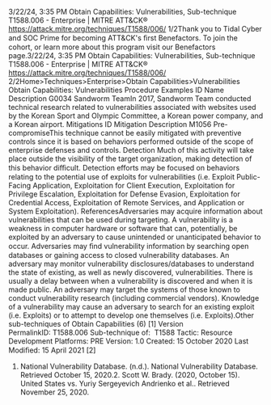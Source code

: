 3/22/24, 3:35 PM Obtain Capabilities: Vulnerabilities, Sub-technique T1588.006 - Enterprise | MITRE ATT&CK®
https://attack.mitre.org/techniques/T1588/006/ 1/2Thank you to Tidal Cyber and SOC Prime for becoming ATT&CK's ﬁrst Benefactors. To join the cohort, or learn more about this program visit our
Benefactors page.3/22/24, 3:35 PM Obtain Capabilities: Vulnerabilities, Sub-technique T1588.006 - Enterprise | MITRE ATT&CK®
https://attack.mitre.org/techniques/T1588/006/ 2/2Home>Techniques>Enterprise>Obtain Capabilities>Vulnerabilities
Obtain Capabilities: Vulnerabilities
Procedure Examples
ID Name Description
G0034 Sandworm
TeamIn 2017, Sandworm Team conducted technical research related to vulnerabilities associated with websites
used by the Korean Sport and Olympic Committee, a Korean power company, and a Korean airport.
Mitigations
ID Mitigation Description
M1056 Pre-
compromiseThis technique cannot be easily mitigated with preventive controls since it is based on behaviors performed
outside of the scope of enterprise defenses and controls.
Detection
Much of this activity will take place outside the visibility of the target organization, making detection of this behavior diﬃcult. Detection
efforts may be focused on behaviors relating to the potential use of exploits for vulnerabilities (i.e. Exploit Public-Facing Application,
Exploitation for Client Execution, Exploitation for Privilege Escalation, Exploitation for Defense Evasion, Exploitation for Credential Access,
Exploitation of Remote Services, and Application or System Exploitation).
ReferencesAdversaries may acquire information about vulnerabilities that can be used during targeting. A vulnerability is a weakness in computer
hardware or software that can, potentially, be exploited by an adversary to cause unintended or unanticipated behavior to occur. Adversaries
may ﬁnd vulnerability information by searching open databases or gaining access to closed vulnerability databases.
An adversary may monitor vulnerability disclosures/databases to understand the state of existing, as well as newly discovered,
vulnerabilities. There is usually a delay between when a vulnerability is discovered and when it is made public. An adversary may target the
systems of those known to conduct vulnerability research (including commercial vendors). Knowledge of a vulnerability may cause an
adversary to search for an existing exploit (i.e. Exploits) or to attempt to develop one themselves (i.e. Exploits).Other sub-techniques of Obtain Capabilities (6)
[1]
Version PermalinkID: T1588.006
Sub-technique of:  T1588
 
Tactic: Resource Development
 
Platforms: PRE
Version: 1.0
Created: 15 October 2020
Last Modiﬁed: 15 April 2021
[2]
1. National Vulnerability Database. (n.d.). National Vulnerability
Database. Retrieved October 15, 2020.2. Scott W. Brady. (2020, October 15). United States vs. Yuriy
Sergeyevich Andrienko et al.. Retrieved November 25, 2020.